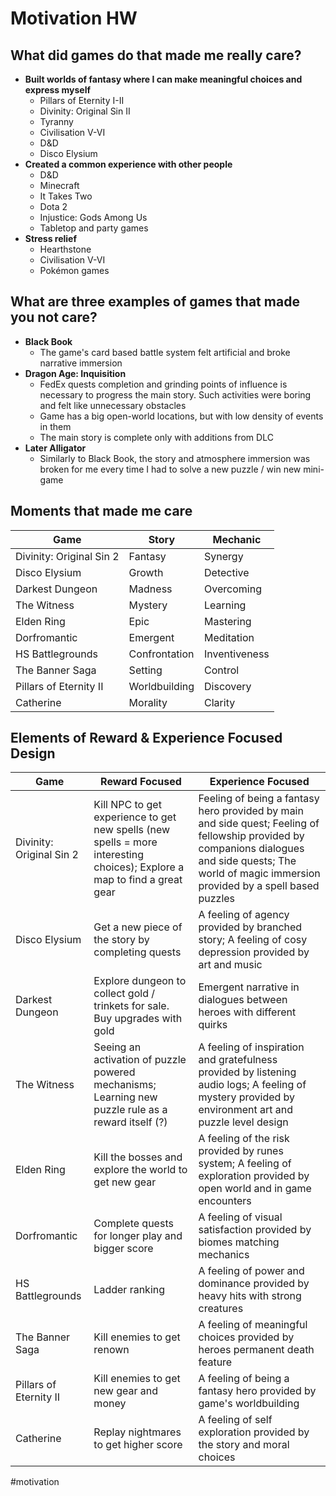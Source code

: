 # Motivation HW
## What did games do that made me really care?
- **Built worlds of fantasy where I can make meaningful choices and express myself**
	- Pillars of Eternity I-II
	- Divinity: Original Sin II
	- Tyranny
	- Civilisation  V-VI
	- D&D
	- Disco Elysium 
- **Created a common experience with other people**
	- D&D
	- Minecraft
	- It Takes Two
	- Dota 2
	- Injustice: Gods Among Us
	- Tabletop and party games
- **Stress relief**
	- Hearthstone
	- Civilisation V-VI
	- Pokémon games

## What are three examples of games that made you not care?
- **Black Book**
	- The game's card based battle system felt artificial and broke narrative immersion
- **Dragon Age: Inquisition**
	- FedEx quests completion and grinding points of influence is necessary to progress the main story. Such activities were boring and felt like unnecessary obstacles  
	- Game has a big open-world locations, but with low density of events in them
	- The main story is complete only with additions from DLC 
- **Later Alligator**
	- Similarly to Black Book, the story and atmosphere immersion was broken for me every time I had to solve a new puzzle / win new mini-game

## Moments that made me care
Game | Story | Mechanic
---|---|---
Divinity: Original Sin 2 | Fantasy | Synergy
Disco Elysium | Growth | Detective
Darkest Dungeon | Madness | Overcoming
The Witness | Mystery | Learning 
Elden Ring | Epic | Mastering
Dorfromantic | Emergent | Meditation
HS Battlegrounds | Confrontation | Inventiveness
The Banner Saga | Setting | Control
Pillars of Eternity II | Worldbuilding | Discovery
Catherine | Morality | Clarity

## Elements of Reward & Experience Focused Design
Game | Reward Focused | Experience Focused
---|---|---
Divinity: Original Sin 2 | Kill NPC to get experience to get new spells (new spells = more interesting choices); Explore a map to find a great gear | Feeling of being a fantasy hero provided by main and side quest; Feeling of fellowship provided by companions dialogues and side quests; The world of magic immersion provided by a spell based puzzles
Disco Elysium | Get a new piece of the story by completing quests  |  A feeling of agency provided by branched story; A feeling of cosy depression provided by art and music
Darkest Dungeon |  Explore dungeon to collect gold / trinkets for sale. Buy upgrades with gold |  Emergent narrative in dialogues between heroes with different quirks
The Witness | Seeing an activation of puzzle powered mechanisms; Learning new puzzle rule as a reward itself (?) | A feeling of inspiration and gratefulness provided by listening audio logs; A feeling of mystery provided by environment art and puzzle level design  
Elden Ring | Kill the bosses and explore the world to get new gear |  A feeling of the risk provided by runes system; A feeling of exploration provided by open world and in game encounters
Dorfromantic | Complete quests for longer play and bigger score | A feeling of visual satisfaction provided by biomes matching mechanics 
HS Battlegrounds | Ladder ranking | A feeling of power and dominance provided by heavy hits with strong creatures
The Banner Saga | Kill enemies to get renown | A feeling of meaningful choices provided by heroes permanent death feature
Pillars of Eternity II |  Kill enemies to get new gear and money | A feeling of being a fantasy hero provided by game's worldbuilding
Catherine | Replay nightmares to get higher score | A feeling of self exploration provided by the story and moral choices

#motivation